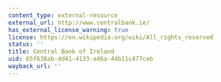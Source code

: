 ```yaml
---
content_type: external-resource
external_url: http://www.centralbank.ie/
has_external_license_warning: true
license: https://en.wikipedia.org/wiki/All_rights_reserved
status: ''
title: Central Bank of Ireland
uid: 65f638ab-dd41-4133-a46a-44b11c477ceb
wayback_url: ''
---
```

